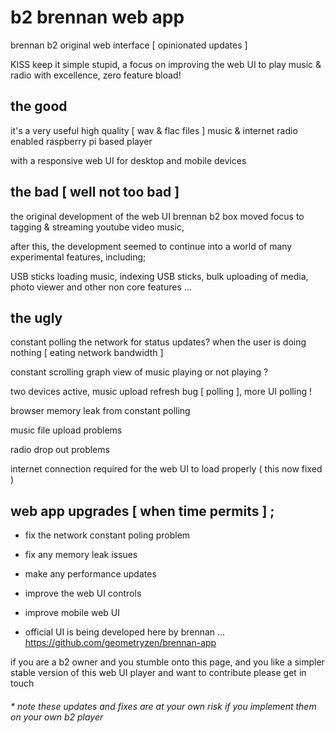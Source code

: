 # b2 brennan web app

brennan b2 original web interface [ opinionated updates ]

KISS keep it simple stupid, a focus on improving the web UI to play music & radio with excellence, zero feature bload!


## the good

it's a very useful high quality [ wav & flac files ] music & internet radio enabled raspberry pi based player

with a responsive web UI for desktop and mobile devices


## the bad [ well not too bad ]

the original development of the web UI brennan b2 box moved focus to tagging & streaming youtube video music,

after this, the development seemed to continue into a world of many experimental features, including;

USB sticks loading music, indexing USB sticks, bulk uploading of media, photo viewer and other non core features ...


## the ugly

constant polling the network for status updates? when the user is doing nothing [ eating network bandwidth ]

constant scrolling graph view of music playing or not playing ?

two devices active, music upload refresh bug [ polling ], more UI polling !

browser memory leak from constant polling

music file upload problems

radio drop out problems

internet connection required for the web UI to load properly ( this now fixed )


## web app upgrades [ when time permits ] ;

- fix the network constant poling problem

- fix any memory leak issues

- make any performance updates

- improve the web UI controls

- improve mobile web UI

* official UI is being developed here by brennan ... https://github.com/geometryzen/brennan-app

if you are a b2 owner and you stumble onto this page, and you like a simpler stable version of this web UI player and want to contribute please get in touch

###### * note these updates and fixes are at your own risk if you implement them on your own b2 player
